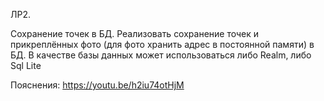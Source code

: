 ЛР2.

Сохранение точек в БД.
Реализовать сохранение точек и прикреплённых фото (для фото хранить адрес в постоянной памяти) в БД. В качестве базы данных может использоваться либо Realm, либо Sql Lite

Пояснения: https://youtu.be/h2iu74otHjM

 